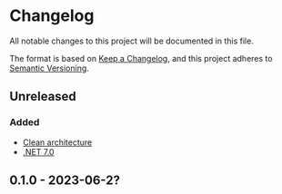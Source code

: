 # Changelog

All notable changes to this project will be documented in this file.

The format is based on [Keep a Changelog](https://keepachangelog.com/en/1.0.0/),
and this project adheres to [Semantic Versioning](https://semver.org/spec/v2.0.0.html).

## Unreleased
### Added
- [Clean architecture](https://learn.microsoft.com/en-us/dotnet/architecture/modern-web-apps-azure/common-web-application-architectures)
- [.NET 7.0](https://dotnet.microsoft.com/download/dotnet/7.0)

## 0.1.0 - 2023-06-2?
